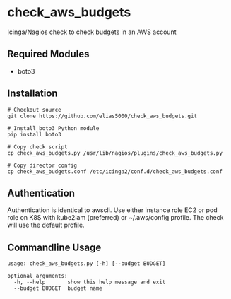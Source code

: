 # check_aws_budgets

Icinga/Nagios check to check budgets in an AWS account


## Required Modules
* boto3


## Installation
    # Checkout source
    git clone https://github.com/elias5000/check_aws_budgets.git
    
    # Install boto3 Python module
    pip install boto3

    # Copy check script
    cp check_aws_budgets.py /usr/lib/nagios/plugins/check_aws_budgets.py
    
    # Copy director config
    cp check_aws_budgets.conf /etc/icinga2/conf.d/check_aws_budgets.conf
    

## Authentication
Authentication is identical to awscli. Use either instance role EC2 or pod role on K8S
with kube2iam (preferred) or ~/.aws/config profile. The check will use the default profile.


## Commandline Usage
    usage: check_aws_budgets.py [-h] [--budget BUDGET]

    optional arguments:
      -h, --help       show this help message and exit
      --budget BUDGET  budget name